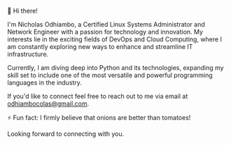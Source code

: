 👋 Hi there!

I'm Nicholas Odhiambo, a Certified Linux Systems Administrator and Network Engineer with a passion for technology and innovation. My interests lie in the exciting fields of DevOps and Cloud Computing, where I am constantly exploring new ways to enhance and streamline IT infrastructure.

Currently, I am diving deep into Python and its technologies, expanding my skill set to include one of the most versatile and powerful programming languages in the industry.

If you'd like to connect feel free to reach out to me via email at odhiambocolas@gmail.com.

⚡ Fun fact: I firmly believe that onions are better than tomatoes!

Looking forward to connecting with you.

<!---
nicholas-odhiambo/nicholas-odhiambo is a ✨ special ✨ repository because its `README.md` (this file) appears on your GitHub profile.
You can click the Preview link to take a look at your changes.
--->
